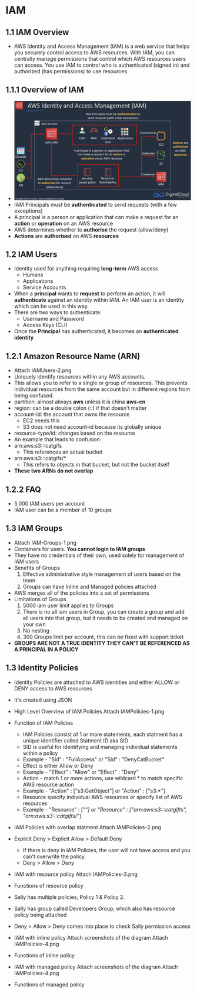 # IAM 
## 1.1 IAM Overview

* AWS Identity and Access Management (IAM) is a web service that helps you securely control access to AWS resources. With IAM, you can centrally manage     permissions that control which AWS resources users can access. You use IAM to control who is authenticated (signed in) and authorized (has permissions) to use resources

## 1.1.1 Overview of IAM

* ![AWS IAM Overview](https://github.com/porkchopfries/aws-saa-c03/blob/main/1.1%20IAM/IAM-Overview-1.png)
* IAM Principals must be **authenticated** to send requests (with a few exceptions)
* A principal is a person or application that can make a request for an **action** or **operation** on an AWS resource 
* AWS determines whether to **authorise** the request (allow/deny)
* **Actions** are **authorised** on AWS **resources** 

## 1.2 IAM Users
* Identity used for anything requiring **long-term** AWS access
    * Humans
    * Applications
    * Service Accounts
* When a **principal** wants to **request** to perform an action, it will **authenticate** against an identity within IAM. An IAM user is an identity which can be used in this way.
* There are two ways to authenticate:
    * Username and Password
    * Access Keys (CLI)
* Once the **Principal** has authenticated, it becomes an **authenticated identity**

## 1.2.1 Amazon Resource Name (ARN)
* Attach IAMUsers-2.png
* Uniquely identify resources within any AWS accounts.
* This allows you to refer to a single or group of resources. This prevents individual resources from the same account but in different regions from being confused.
* partition: almost always **aws** unless it is china **aws-cn**
* region: can be a double colon (::) if that doesn't matter
* account-id: the account that owns the resource
    * EC2 needs this
    * S3 does not need account-id because its globally unique
* resource-type/id: changes based on the resource
* An example that leads to confusion:
* arn:aws:s3:::catgifs
    * This references an actual bucket
* arn:aws:s3:::catgifs/*
    * This refers to objects in that bucket, but not the bucket itself
* **These two ARNs do not overlap**

## 1.2.2 FAQ
* 5,000 IAM users per account
* IAM user can be a member of 10 groups

## 1.3 IAM Groups 
* Attach IAM-Groups-1.png
* Containers for users. **You cannot login to IAM groups** 
* They have no credentials of their own, used solely for management of IAM users
* Benefits of Groups
    1. Effective administrative style management of users based on the team
    2. Groups can have Inline and Managed policies attached
* AWS merges all of the policies into a set of permissions 
* Limitations of Groups
    1. 5000 iam user limit applies to Groups
    2. There is no all iam users in Group, you can create a group and add all users into that group, but it needs to be created and managed on your own
    3. No nesting
    4. 300 Groups limit per account, this can be fixed with support ticket 
* **GROUPS ARE NOT A TRUE IDENTITY THEY CAN'T BE REFERENCED AS A PRINCIPAL IN A POLICY**

## 1.3 Identity Policies
* Identity Policies are attached to AWS identities and either ALLOW or DENY access to AWS resources
* It's created using JSON

* High Level Overview of IAM Policies
Attach IAMPolicies-1.png

* Function of IAM Policies
    * IAM Policies consist of 1 or more statements, each statment has a unique identifier called Statment ID aka SID 
    * SID is useful for identifying and managing individual statements within a policy
    * Example - "Sid" : "FullAccess" or "Sid" : "DenyCatBucket"
    * Effect is either Allow or Deny
    * Example - "Effect" : "Allow" or "Effect" : "Deny" 
    * Action - match 1 or more actions, use wildcard * to match specific AWS resource action
    * Example - "Action" : ["s3:GetObject"] or "Action" : ["s3:*"]
    * Resource specify individual AWS resources or specify list of AWS resources
    * Example - "Resource" : ["*"] or "Resource" : ["arn:aws:s3:::catgifts", "arn:aws:s3:::catgifts/*"]

* IAM Policies with overlap statment
Attach IAMPolicies-2.png

* Explicit Deny > Explicit Allow > Default Deny
    * If there is deny in IAM Policies, the user will not have access and you can't overwrite the policy.
    * Deny > Allow > Deny

* IAM with resource policy
Attach IAMPolicies-3.png

* Functions of resource policy

* Sally has multiple policies, Policy 1 & Policy 2.
* Sally has group called Developers Group, which also has resource policy being attached
* Deny > Allow > Deny comes into place to check Sally permission access

* IAM with inline policy
Attach screenshots of the diagram
Attach IAMPolicies-4.png

* Functions of inline policy

* IAM with managed policy
Attach screenshots of the diagram
Attach IAMPolicies-4.png
    
* Functions of managed policy

